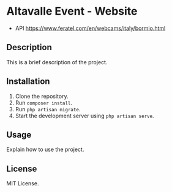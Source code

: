 # Altavalle Event - Website

* API https://www.feratel.com/en/webcams/italy/bormio.html

## Description
This is a brief description of the project.

## Installation
1. Clone the repository.
2. Run `composer install`.
3. Run `php artisan migrate`.
4. Start the development server using `php artisan serve`.

## Usage
Explain how to use the project.

## License
MIT License.
